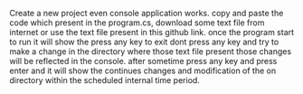 Create a new project even console application works. copy and paste the code which present in the program.cs, download some text file from internet or use the text file present 
in this github link. once the program start to run it will show the press any key to exit dont press any key and try to make a change in the directory where those text file present
those changes will be reflected in the console. after sometime press any key and press enter and it will show the continues changes and modification of the on directory within the 
scheduled internal time period.
